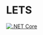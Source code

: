 # LETS
[![.NET Core](https://github.com/planetClaire/LETS/workflows/.NET%20Core/badge.svg)](https://github.com/planetClaire/LETS/actions?query=workflow%3A%22.NET+Core%22)
